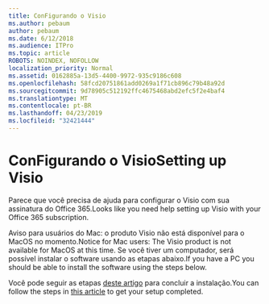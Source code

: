 ```yaml
---
title: ConFigurando o Visio
ms.author: pebaum
author: pebaum
ms.date: 6/12/2018
ms.audience: ITPro
ms.topic: article
ROBOTS: NOINDEX, NOFOLLOW
localization_priority: Normal
ms.assetid: 0162885a-13d5-4400-9972-935c9186c608
ms.openlocfilehash: 58fcd20751861add0269a1f71cb896c79b48a92d
ms.sourcegitcommit: 9d78905c512192ffc4675468abd2efc5f2e4baf4
ms.translationtype: MT
ms.contentlocale: pt-BR
ms.lasthandoff: 04/23/2019
ms.locfileid: "32421444"
---
```

# <a name="setting-up-visio"></a><span data-ttu-id="831ed-102">ConFigurando o Visio</span><span class="sxs-lookup"><span data-stu-id="831ed-102">Setting up Visio</span></span>

<span data-ttu-id="831ed-103">Parece que você precisa de ajuda para configurar o Visio com sua assinatura do Office 365.</span><span class="sxs-lookup"><span data-stu-id="831ed-103">Looks like you need help setting up Visio with your Office 365 subscription.</span></span>
  
<span data-ttu-id="831ed-104">Aviso para usuários do Mac: o produto Visio não está disponível para o MacOS no momento.</span><span class="sxs-lookup"><span data-stu-id="831ed-104">Notice for Mac users: The Visio product is not available for MacOS at this time.</span></span> <span data-ttu-id="831ed-105">Se você tiver um computador, será possível instalar o software usando as etapas abaixo.</span><span class="sxs-lookup"><span data-stu-id="831ed-105">If you have a PC you should be able to install the software using the steps below.</span></span>
  
<span data-ttu-id="831ed-106">Você pode seguir as etapas [deste artigo](https://support.office.com/article/f98f21e3-aa02-4827-9167-ddab5b025710.aspx) para concluir a instalação.</span><span class="sxs-lookup"><span data-stu-id="831ed-106">You can follow the steps in [this article](https://support.office.com/article/f98f21e3-aa02-4827-9167-ddab5b025710.aspx) to get your setup completed.</span></span> 
  

